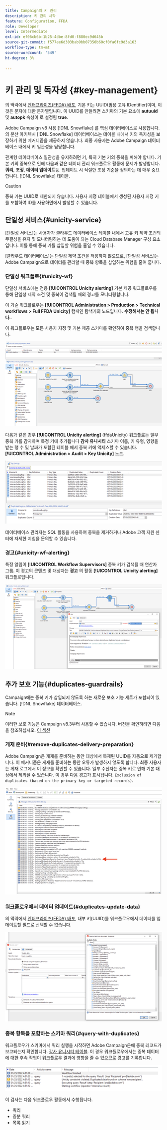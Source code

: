 ```yaml
---
title: Campaign의 키 관리
description: 키 관리 시작
feature: Configuration, FFDA
role: Developer
level: Intermediate
exl-id: ef06cb6b-1b25-4dbe-8fd0-f880ec9d645b
source-git-commit: f577ee6d303bab9bb07350b60cf0fa6fc9d3a163
workflow-type: tm+mt
source-wordcount: '549'
ht-degree: 3%

---
```


# 키 관리 및 독자성 {#key-management}

의 맥락에서 [엔터프라이즈(FFDA) 배포](enterprise-deployment.md), 기본 키는 UUID(범용 고유 IDentifier)이며, 이것은 문자에 대한 문자열입니다. 이 UUID를 만들려면 스키마의 기본 요소에 **autuuid** 및 **autopk** 속성이 로 설정됨 **true**.

Adobe Campaign v8 사용 [!DNL Snowflake] 를 핵심 데이터베이스로 사용합니다. 의 분산 아키텍처 [!DNL Snowflake] 데이터베이스는 테이블 내에서 키의 독자성을 보장하기 위한 메커니즘을 제공하지 않습니다. 최종 사용자는 Adobe Campaign 데이터베이스 내에서 키 일관성을 담당합니다.

관계형 데이터베이스 일관성을 유지하려면 키, 특히 기본 키의 중복을 피해야 합니다. 기본 키의 중복으로 인해 다음과 같은 데이터 관리 워크플로우 활동에 문제가 발생합니다. **쿼리**, **조정**, **데이터 업데이트**&#x200B;등. 업데이트 시 적절한 조정 기준을 정의하는 데 매우 중요합니다. [!DNL Snowflake] 테이블.


>[!CAUTION]
>
>중복 키는 UUID로 제한되지 않습니다. 사용자 지정 테이블에서 생성된 사용자 지정 키를 포함하여 ID를 사용하면에서 발생할 수 있습니다.


## 단일성 서비스{#unicity-service}

[단일성 서비스]는 사용자가 클라우드 데이터베이스 테이블 내에서 고유 키 제약 조건의 무결성을 유지 및 모니터링하는 데 도움이 되는 Cloud Database Manager 구성 요소입니다. 이를 통해 중복 키를 삽입할 위험을 줄일 수 있습니다.

[클라우드 데이터베이스]는 단일성 제약 조건을 적용하지 않으므로, [단일성 서비스]는 Adobe Campaign으로 데이터를 관리할 때 중복 항목을 삽입하는 위험을 줄여 줍니다.

### 단일성 워크플로{#unicity-wf}

단일성 서비스에는 전용 **[!UICONTROL Unicity alerting]** 기본 제공 워크플로우를 통해 단일성 제약 조건 및 중복이 검색될 때의 경고를 모니터링합니다.

이 기술 워크플로우는 **[!UICONTROL Administration > Production > Technical workflows > Full FFDA Unicity]** 캠페인 탐색기의 노드입니다. **수정해서는 안 됩니다.**.

이 워크플로우는 모든 사용자 지정 및 기본 제공 스키마를 확인하여 중복 행을 검색합니다.

![](assets/unicity-alerting-wf.png)

다음과 같은 경우 **[!UICONTROL Unicity alerting]** (ffdaUnicity) 워크플로는 일부 중복 키를 감지하며 특정 키에 추가됩니다 **감사 유니시티** 스키마 이름, 키 유형, 영향을 받는 행 수 및 날짜가 포함된 테이블 에서 중복 키에 액세스할 수 있습니다. **[!UICONTROL Administration > Audit > Key Unicity]** 노드.

![](assets/unicity-table.png)

데이터베이스 관리자는 SQL 활동을 사용하여 중복을 제거하거나 Adobe 고객 지원 센터에 자세한 지침을 문의할 수 있습니다.

### 경고{#unicity-wf-alerting}

특정 알림이 **[!UICONTROL Workflow Supervisors]** 중복 키가 검색될 때 연산자 그룹. 이 경고의 콘텐츠 및 대상자는 **경고** 의 활동 **[!UICONTROL Unicity alerting]** 워크플로입니다.

![](assets/wf-alert-activity.png)


## 추가 보호 기능{#duplicates-guardrails}

Campaign에는 중복 키가 삽입되지 않도록 하는 새로운 보호 기능 세트가 포함되어 있습니다. [!DNL Snowflake] 데이터베이스.

>[!NOTE]
>
>이러한 보호 기능은 Campaign v8.3부터 사용할 수 있습니다. 버전을 확인하려면 다음을 참조하십시오. [이 섹션](../start/compatibility-matrix.md#how-to-check-your-campaign-version-and-buildversion)

### 게재 준비{#remove-duplicates-delivery-preparation}

Adobe Campaign은 게재를 준비하는 동안 대상에서 복제된 UUID를 자동으로 제거합니다. 이 메커니즘은 게재를 준비하는 동안 오류가 발생하지 않도록 합니다. 최종 사용자는 게재 로그에서 이 정보를 확인할 수 있습니다. 일부 수신자는 중복 키로 인해 기본 대상에서 제외될 수 있습니다. 이 경우 다음 경고가 표시됩니다. `Exclusion of duplicates (based on the primary key or targeted records)`.

![](assets/exclusion-duplicates-log.png)

### 워크플로우에서 데이터 업데이트{#duplicates-update-data}

의 맥락에서 [엔터프라이즈(FFDA) 배포](enterprise-deployment.md), 내부 키(UUID)를 워크플로우에서 데이터를 업데이트할 필드로 선택할 수 없습니다.

![](assets/update-data-no-internal-key.png)

### 중복 항목을 포함하는 스키마 쿼리{#query-with-duplicates}

워크플로우가 스키마에서 쿼리 실행을 시작하면 Adobe Campaign은에 중복 레코드가 보고되는지 확인합니다. [감사 유니시티 테이블](#unicity-wf). 이 경우 워크플로우에서는 중복 데이터에 대한 후속 작업이 워크플로우 결과에 영향을 줄 수 있으므로 경고를 기록합니다.

![](assets/query-with-duplicates.png)

이 검사는 다음 워크플로우 활동에서 수행됩니다.

* 쿼리
* 증분 쿼리
* 목록 읽기